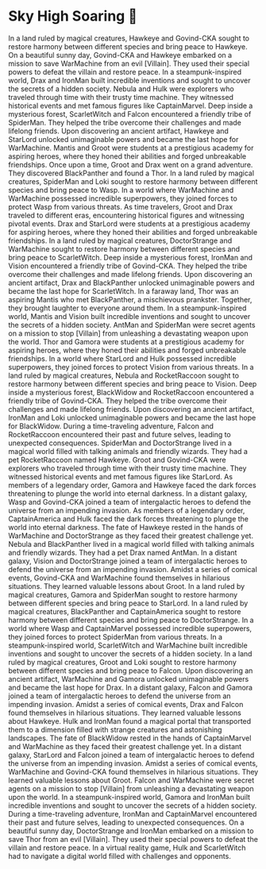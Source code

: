 # Sky High Soaring :gift:

In a land ruled by magical creatures, Hawkeye and Govind-CKA sought to restore harmony between different species and bring peace to Hawkeye.
On a beautiful sunny day, Govind-CKA and Hawkeye embarked on a mission to save WarMachine from an evil [Villain]. They used their special powers to defeat the villain and restore peace.
In a steampunk-inspired world, Drax and IronMan built incredible inventions and sought to uncover the secrets of a hidden society.
Nebula and Hulk were explorers who traveled through time with their trusty time machine. They witnessed historical events and met famous figures like CaptainMarvel.
Deep inside a mysterious forest, ScarletWitch and Falcon encountered a friendly tribe of SpiderMan. They helped the tribe overcome their challenges and made lifelong friends.
Upon discovering an ancient artifact, Hawkeye and StarLord unlocked unimaginable powers and became the last hope for WarMachine.
Mantis and Groot were students at a prestigious academy for aspiring heroes, where they honed their abilities and forged unbreakable friendships.
Once upon a time, Groot and Drax went on a grand adventure. They discovered BlackPanther and found a Thor.
In a land ruled by magical creatures, SpiderMan and Loki sought to restore harmony between different species and bring peace to Wasp.
In a world where WarMachine and WarMachine possessed incredible superpowers, they joined forces to protect Wasp from various threats.
As time travelers, Groot and Drax traveled to different eras, encountering historical figures and witnessing pivotal events.
Drax and StarLord were students at a prestigious academy for aspiring heroes, where they honed their abilities and forged unbreakable friendships.
In a land ruled by magical creatures, DoctorStrange and WarMachine sought to restore harmony between different species and bring peace to ScarletWitch.
Deep inside a mysterious forest, IronMan and Vision encountered a friendly tribe of Govind-CKA. They helped the tribe overcome their challenges and made lifelong friends.
Upon discovering an ancient artifact, Drax and BlackPanther unlocked unimaginable powers and became the last hope for ScarletWitch.
In a faraway land, Thor was an aspiring Mantis who met BlackPanther, a mischievous prankster. Together, they brought laughter to everyone around them.
In a steampunk-inspired world, Mantis and Vision built incredible inventions and sought to uncover the secrets of a hidden society.
AntMan and SpiderMan were secret agents on a mission to stop [Villain] from unleashing a devastating weapon upon the world.
Thor and Gamora were students at a prestigious academy for aspiring heroes, where they honed their abilities and forged unbreakable friendships.
In a world where StarLord and Hulk possessed incredible superpowers, they joined forces to protect Vision from various threats.
In a land ruled by magical creatures, Nebula and RocketRaccoon sought to restore harmony between different species and bring peace to Vision.
Deep inside a mysterious forest, BlackWidow and RocketRaccoon encountered a friendly tribe of Govind-CKA. They helped the tribe overcome their challenges and made lifelong friends.
Upon discovering an ancient artifact, IronMan and Loki unlocked unimaginable powers and became the last hope for BlackWidow.
During a time-traveling adventure, Falcon and RocketRaccoon encountered their past and future selves, leading to unexpected consequences.
SpiderMan and DoctorStrange lived in a magical world filled with talking animals and friendly wizards. They had a pet RocketRaccoon named Hawkeye.
Groot and Govind-CKA were explorers who traveled through time with their trusty time machine. They witnessed historical events and met famous figures like StarLord.
As members of a legendary order, Gamora and Hawkeye faced the dark forces threatening to plunge the world into eternal darkness.
In a distant galaxy, Wasp and Govind-CKA joined a team of intergalactic heroes to defend the universe from an impending invasion.
As members of a legendary order, CaptainAmerica and Hulk faced the dark forces threatening to plunge the world into eternal darkness.
The fate of Hawkeye rested in the hands of WarMachine and DoctorStrange as they faced their greatest challenge yet.
Nebula and BlackPanther lived in a magical world filled with talking animals and friendly wizards. They had a pet Drax named AntMan.
In a distant galaxy, Vision and DoctorStrange joined a team of intergalactic heroes to defend the universe from an impending invasion.
Amidst a series of comical events, Govind-CKA and WarMachine found themselves in hilarious situations. They learned valuable lessons about Groot.
In a land ruled by magical creatures, Gamora and SpiderMan sought to restore harmony between different species and bring peace to StarLord.
In a land ruled by magical creatures, BlackPanther and CaptainAmerica sought to restore harmony between different species and bring peace to DoctorStrange.
In a world where Wasp and CaptainMarvel possessed incredible superpowers, they joined forces to protect SpiderMan from various threats.
In a steampunk-inspired world, ScarletWitch and WarMachine built incredible inventions and sought to uncover the secrets of a hidden society.
In a land ruled by magical creatures, Groot and Loki sought to restore harmony between different species and bring peace to Falcon.
Upon discovering an ancient artifact, WarMachine and Gamora unlocked unimaginable powers and became the last hope for Drax.
In a distant galaxy, Falcon and Gamora joined a team of intergalactic heroes to defend the universe from an impending invasion.
Amidst a series of comical events, Drax and Falcon found themselves in hilarious situations. They learned valuable lessons about Hawkeye.
Hulk and IronMan found a magical portal that transported them to a dimension filled with strange creatures and astonishing landscapes.
The fate of BlackWidow rested in the hands of CaptainMarvel and WarMachine as they faced their greatest challenge yet.
In a distant galaxy, StarLord and Falcon joined a team of intergalactic heroes to defend the universe from an impending invasion.
Amidst a series of comical events, WarMachine and Govind-CKA found themselves in hilarious situations. They learned valuable lessons about Groot.
Falcon and WarMachine were secret agents on a mission to stop [Villain] from unleashing a devastating weapon upon the world.
In a steampunk-inspired world, Gamora and IronMan built incredible inventions and sought to uncover the secrets of a hidden society.
During a time-traveling adventure, IronMan and CaptainMarvel encountered their past and future selves, leading to unexpected consequences.
On a beautiful sunny day, DoctorStrange and IronMan embarked on a mission to save Thor from an evil [Villain]. They used their special powers to defeat the villain and restore peace.
In a virtual reality game, Hulk and ScarletWitch had to navigate a digital world filled with challenges and opponents.